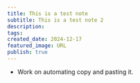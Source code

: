 ```yaml
---
title: This is a test note
subtitle: This is a test note 2
description:
tags:
created_date: 2024-12-17
featured_image: URL
publish: true
---
```


- Work on automating copy and pasting it.

